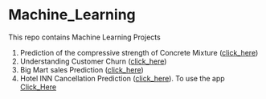 # Machine_Learning
This repo contains Machine Learning Projects
1. Prediction of the compressive strength of Concrete Mixture ([click_here](https://github.com/Shubham-S151/Machine_Learning/blob/main/Concrete%20Compressive%20Strength.ipynb))
2. Understanding Customer Churn ([click_here](https://github.com/Shubham-S151/Machine_Learning/blob/main/Customer%20Churn%20Case%20Study-ML.ipynb))
3. Big Mart sales Prediction ([click_here](https://github.com/Shubham-S151/Machine_Learning/blob/main/Big_mart%20sales%20case%20study.ipynb))
4. Hotel INN Cancellation Prediction ([click_here](https://github.com/Shubham-S151/Machine_Learning/blob/main/Hotel%20cancellation%20case%20study.ipynb)).
To use the app [Click_Here](https://hotel-inn-cancellation-prediction.streamlit.app/)
